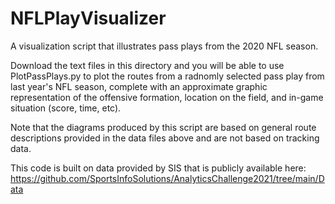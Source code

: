 # NFLPlayVisualizer
A visualization script that illustrates pass plays from the 2020 NFL season.

Download the text files in this directory and you will be able to use PlotPassPlays.py to plot the routes from a radnomly selected pass play from last year's NFL season, complete with an approximate graphic representation of the offensive formation, location on the field, and in-game situation (score, time, etc).

Note that the diagrams produced by this script are based on general route descriptions provided in the data files above and are not based on tracking data.

This code is built on data provided by SIS that is publicly available here: https://github.com/SportsInfoSolutions/AnalyticsChallenge2021/tree/main/Data
